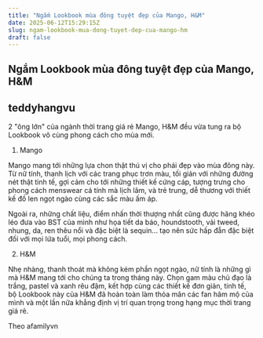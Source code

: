 ```yaml
---
title: "Ngắm Lookbook mùa đông tuyệt đẹp của Mango, H&M"
date: 2025-06-12T15:29:15Z
slug: ngam-lookbook-mua-dong-tuyet-dep-cua-mango-hm
draft: false
---
```


## Ngắm Lookbook mùa đông tuyệt đẹp của Mango, H&M

## teddyhangvu

2 "ông lớn" của ngành thời trang giá rẻ Mango, H&M đều vừa tung ra bộ Lookbook vô cùng phong cách cho mùa mới.​

1. Mango

Mango mang tới những lựa chon thật thú vị cho phái đẹp vào mùa đông này. Từ nữ tính, thanh lịch với các trang phục trơn màu, tối giản với những đường nét thật tinh tế, gợi cảm cho tới những thiết kế cứng cáp, tượng trưng cho phong cách menswear cá tính mà lịch lãm, và trẻ trung, dễ thương với thiết kế đồ len ngọt ngào cùng các sắc màu ấm áp.

Ngoài ra, những chất liệu, điểm nhấn thời thượng nhất cũng được hãng khéo léo đưa vào BST của mình như họa tiết da báo, houndstooth, vải tweed, nhung, da, ren thêu nổi và đặc biệt là sequin... tạo nên sức hấp đẫn đặc biệt đối với mọi lứa tuổi, mọi phong cách.





































































































2. H&M

Nhẹ nhàng, thanh thoát mà không kém phần ngọt ngào, nữ tính là những gì mà H&M mang tới cho chúng ta trong tháng này. Chọn gam màu chủ đạo là trắng, pastel và xanh rêu đậm, kết hợp cùng các thiết kế đơn giản, tinh tế, bộ Lookbook này của H&M đã hoàn toàn làm thỏa mãn các fan hâm mộ của mình và một lần nữa khẳng định vị trí quan trọng trong hạng mục thời trang giá rẻ.




















Theo afamilyvn​